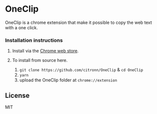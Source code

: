 # **OneClip**

OneClip is a chrome extension that make it possible to copy the web text with a one click.

### **Installation instructions**

1. Install via the [Chrome web store](https://chrome.google.com/webstore/detail/oneclip/debppgoigeldmpcekjiilndppbghnlgk).
1. To install from source here.

   1. `git clone https://github.com/citronn/OneClip` & `cd OneClip`
   1. `yarn`
   1. upload the OneClip folder at `chrome://extension`

## License

MIT

<!-- memo -->
<!-- [icon](https://www.flaticon.com/free-icon/paste_3388655?term=paste&related_id=3388655) -->
